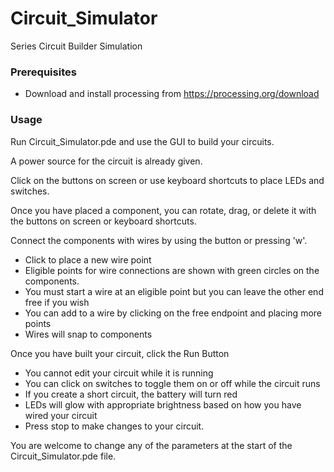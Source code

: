 # Circuit_Simulator
Series Circuit Builder Simulation


### Prerequisites
- Download and install processing from https://processing.org/download
 
### Usage
Run Circuit_Simulator.pde and use the GUI to build your circuits.

A power source for the circuit is already given.

Click on the buttons on screen or use keyboard shortcuts to place LEDs and switches.

Once you have placed a component, you can rotate, drag, or delete it with the buttons on screen or keyboard shortcuts.

Connect the components with wires by using the button or pressing 'w'. 
- Click to place a new wire point
- Eligible points for wire connections are shown with green circles on the components.
- You must start a wire at an eligible point but you can leave the other end free if you wish
- You can add to a wire by clicking on the free endpoint and placing more points
- Wires will snap to components

Once you have built your circuit, click the Run Button
- You cannot edit your circuit while it is running
- You can click on switches to toggle them on or off while the circuit runs
- If you create a short circuit, the battery will turn red
- LEDs will glow with appropriate brightness based on how you have wired your circuit
- Press stop to make changes to your circuit.

You are welcome to change any of the parameters at the start of the Circuit_Simulator.pde file.
